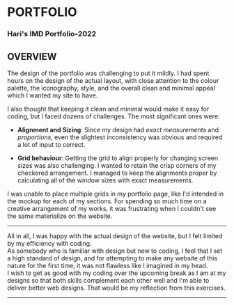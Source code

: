 # PORTFOLIO
### Hari's IMD Portfolio-2022

## OVERVIEW

The design of the portfolio was challenging to put it mildly. I had spent hours on the design of the actual layout, with close attention to the colour palette, the iconography, style, and the overall clean and minimal appeal which I wanted my site to have.

I also thought that keeping it clean and minimal would make it easy for coding, but I faced dozens of challenges. The most significant ones were:

* __Alignment and Sizing__: Since my design had *exact measurements* and *proportions*, even the slightest inconsistency was obvious and required a lot of input to correct.

* __Grid behaviour__: Getting the grid to align properly for changing screen sizes was also challenging. I wanted to retain the crisp corners of my checkered arrangement. I managed to keep the alignments proper by calculating all of the window sizes with exact measurements.  

I was unable to place multiple grids in my portfolio page, like I'd intended in the mockup for each of my sections. For spending so much time on a creative arrangement of my works, it was frustrating when I couldn't see the same materialize on the website.

---

All in all, I was happy with the actual design of the website, but I felt limited by my efficiency with coding.  
As somebody who is familiar with design but new to coding, I feel that I set a high standard of design, and for attempting to make any website of this nature for the first time, it was not flawless like I imagined in my head.  
I wish to get as good with my coding over the upcoming break as I am at my designs so that both skills complement each other well and I'm able to deliver better web designs. That would be my reflection from this exercises.

---